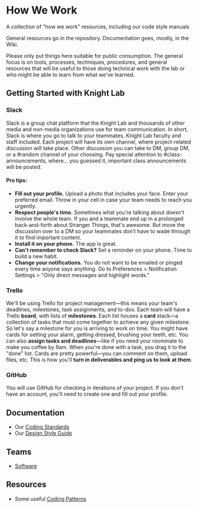 # How We Work
A collection of "how we work" resources, including our code style manuals


General resources go in the repository. Documentation goes, mostly, in the Wiki.

Please only put things here suitable for public consumption. The general focus is on tools, processes, techniques, procedures, and general resources that will be useful to those doing technical work with the lab or who might be able to learn from what we've learned.

## Getting Started with Knight Lab

### Slack
Slack is a group chat platform that the Knight Lab and thousands of other media and non-media organizations use for team communication. In short, Slack is where you go to talk to your teammates, Knight Lab faculty and staff included. Each project will have its own channel, where project-related discussion will take place. Other discussion you can take to DM, group DM, or a #random channel of your choosing. Pay special attention to #class-announcements, where... you guessed it, important class announcements will be posted. 

#### Pro tips: 
- **Fill out your profile.** Upload a photo that includes your face. Enter your preferred email. Throw in your cell in case your team needs to reach you urgently. 
- **Respect people's time.** Sometimes what you're talking about doesn't involve the whole team. If you and a teammate end up in a prolonged back-and-forth about Stranger Things, that's awesome. But move the discussion over to a DM so your teammates don't have to wade through it to find important content.
- **Install it on your phone.** The app is great. 
- **Can't remember to check Slack?** Set a reminder on your phone. Time to build a new habit.
- **Change your notifications.** You do not want to be emailed or pinged every time anyone says anything. Go to Preferences > Notification Settings > "Only direct messages and highlight words." 

### Trello
We'll be using Trello for project management—this means your team's deadlines, milestones, task assignments, and to-dos. Each team will have a Trello **board**, with lists of **milestones**. Each list houses a **card** stack—a collection of tasks that must come together to achieve any given milestone. So let's say a milestone for you is arriving to work on time. You might have cards for setting your alarm, getting dressed, brushing your teeth, etc. You can also **assign tasks and deadlines**—like if you need your roommate to make you coffee by 9am. When you're done with a task, you drag it to the "done" list. Cards are pretty powerful—you can comment on them, upload files, etc. This is how you'll **turn in deliverables and ping us to look at them**. 

### GitHub 
You will use GitHub for checking in iterations of your project. If you don't have an account, you'll need to create one and fill out your profile.

## Documentation

 * Our [Coding Standards](https://github.com/NUKnightLab/how-we-work/tree/master/standards)
 * Our [Design Style Guide](https://purpleline.knightlab.com/)

## Teams

 * [Software](https://github.com/NUKnightLab/how-we-work/blob/master/teams/Software.md)
 
## Resources

 * Some useful [Coding Patterns](https://github.com/NUKnightLab/tools-and-techniques/tree/master/patterns)
 
